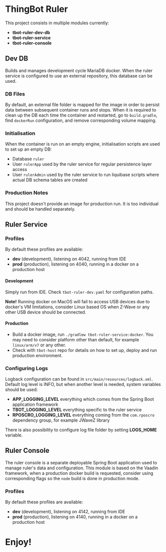# ThingBot Ruler

This project consists in multiple modules currently: 
<b>
 * tbot-ruler-dev-db
 * tbot-ruler-service
 * tbot-ruler-console
</b>

## Dev DB
Builds and manages development cycle MariaDB docker. When the ruler service is configured to use an external repository, 
this database can be used.

### DB Files
By default, an external file folder is mapped for the image in order to persist data between subsequent container 
runs and stops. When it is required to clean up the DB each time the container and restarted, go to `build.gradle`,
find `dockerRun` configuration, and remove corresponding volume mapping. 

### Initialisation
When the container is run on an empty engine, initialisation scripts are used to set up an empty DB:
- Database `ruler`
- User `rulerApp` used by the ruler service for regular persistence layer access
- User `rulerAdmin` used by the ruler service to run liquibase scripts where actual DB schema tables are created

### Production Notes
This project doesn't provide an image for production run. It is too individual and should be handled separately.

## Ruler Service
### Profiles
By default these profiles are available:
 * __dev__  (development), listening on 4042, running from IDE
 * __prod__ (production), listening on 4040, running in a docker on a production host

#### Development
Simply run from IDE. Check `tbot-ruler-dev.yaml` for configuration paths.

__Note!__ Running docker on MacOS will fail to access USB devices due to docker's VM limitations, consider Linux based OS
when Z-Wave or any other USB device should be connected.

#### Production
* Build a docker image, run `./gradlew tbot-ruler-service:docker`. You may need to consider platform other than 
  default, for example `linux/arm/v7` or any other.
* Check with `tbot-host` repo for details on how to set up, deploy and run production environment.

### Configuring Logs
Logback configuration can be found in `src/main/resources/logback.xml`.
Default log level is INFO, but when another level is needed, system variables should be used:
 * __APP_LOGGING_LEVEL__ everything which comes from the Spring Boot application framework
 * __TBOT_LOGGING_LEVEL__ everything specific to the ruler service
 * __RPOSCRO_LOGGING_LEVEL__ everything coming from the `com.rposcro` dependency group, for example JWaveZ library

There is also possibility to configure log file folder by setting __LOGS_HOME__ variable.

## Ruler Console
The ruler console is a separate deployable Spring Boot application used to manage ruler's data and configuration.
This module is based on the Vaadin framework, when a production docker build is requested, consider using
corresponding flags so the `node` build is done in production mode. 

### Profiles
By default these profiles are available:
* __dev__  (development), listening on 4142, running from IDE
* __prod__ (production), listening on 4140, running in a docker on a production host


# Enjoy!